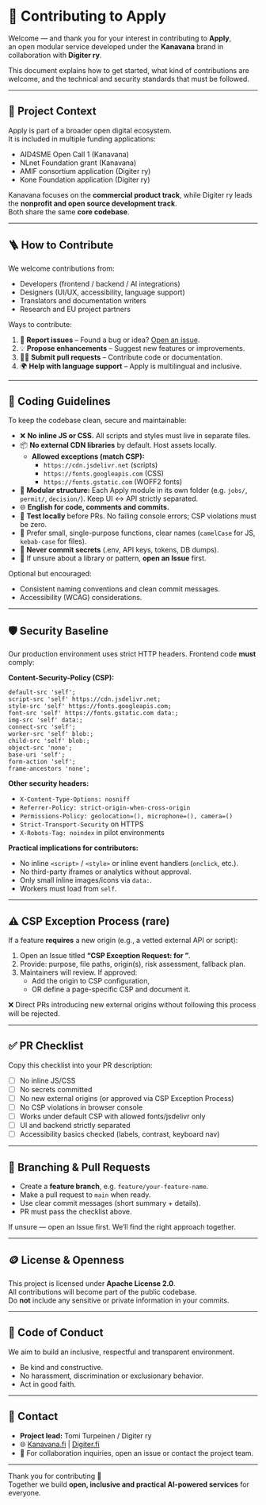 # 🤝 Contributing to Apply

Welcome — and thank you for your interest in contributing to **Apply**,  
an open modular service developed under the **Kanavana** brand in collaboration with **Digiter ry**.

This document explains how to get started, what kind of contributions are welcome, and the technical and security standards that must be followed.

---

## 🧭 Project Context

Apply is part of a broader open digital ecosystem.  
It is included in multiple funding applications:
- AID4SME Open Call 1 (Kanavana)  
- NLnet Foundation grant (Kanavana)  
- AMIF consortium application (Digiter ry)  
- Kone Foundation application (Digiter ry)

Kanavana focuses on the **commercial product track**, while Digiter ry leads the **nonprofit and open source development track**.  
Both share the same **core codebase**.

---

## 🪜 How to Contribute

We welcome contributions from:
- Developers (frontend / backend / AI integrations)
- Designers (UI/UX, accessibility, language support)
- Translators and documentation writers
- Research and EU project partners

Ways to contribute:
1. 🐞 **Report issues** – Found a bug or idea? [Open an issue](../../issues).  
2. 💡 **Propose enhancements** – Suggest new features or improvements.  
3. 🧑‍💻 **Submit pull requests** – Contribute code or documentation.  
4. 🌍 **Help with language support** – Apply is multilingual and inclusive.

---

## 🧭 Coding Guidelines

To keep the codebase clean, secure and maintainable:

- ❌ **No inline JS or CSS.** All scripts and styles must live in separate files.
- 📦 **No external CDN libraries** by default. Host assets locally.  
  - **Allowed exceptions (match CSP):**  
    - `https://cdn.jsdelivr.net` (scripts)  
    - `https://fonts.googleapis.com` (CSS)  
    - `https://fonts.gstatic.com` (WOFF2 fonts)
- 🧩 **Modular structure:** Each Apply module in its own folder (e.g. `jobs/`, `permit/`, `decision/`). Keep UI ↔ API strictly separated.
- 🌐 **English for code, comments and commits.**
- 🧪 **Test locally** before PRs. No failing console errors; CSP violations must be zero.
- 🧼 Prefer small, single-purpose functions, clear names (`camelCase` for JS, `kebab-case` for files).
- 🔐 **Never commit secrets** (.env, API keys, tokens, DB dumps).  
- 📝 If unsure about a library or pattern, **open an Issue** first.

Optional but encouraged:
- Consistent naming conventions and clean commit messages.
- Accessibility (WCAG) considerations.

---

## 🛡️ Security Baseline

Our production environment uses strict HTTP headers. Frontend code **must** comply:

**Content-Security-Policy (CSP):**
```
default-src 'self';
script-src 'self' https://cdn.jsdelivr.net;
style-src 'self' https://fonts.googleapis.com;
font-src 'self' https://fonts.gstatic.com data:;
img-src 'self' data:;
connect-src 'self';
worker-src 'self' blob:;
child-src 'self' blob:;
object-src 'none';
base-uri 'self';
form-action 'self';
frame-ancestors 'none';
```

**Other security headers:**
- `X-Content-Type-Options: nosniff`  
- `Referrer-Policy: strict-origin-when-cross-origin`  
- `Permissions-Policy: geolocation=(), microphone=(), camera=()`  
- `Strict-Transport-Security` on HTTPS  
- `X-Robots-Tag: noindex` in pilot environments

**Practical implications for contributors:**
- No inline `<script>` / `<style>` or inline event handlers (`onclick`, etc.).
- No third-party iframes or analytics without approval.
- Only small inline images/icons via `data:`.
- Workers must load from `self`.

---

## ⚠️ CSP Exception Process (rare)

If a feature **requires** a new origin (e.g., a vetted external API or script):

1. Open an Issue titled **“CSP Exception Request: <origin> for <feature>”**.  
2. Provide: purpose, file paths, origin(s), risk assessment, fallback plan.  
3. Maintainers will review. If approved:
   - Add the origin to CSP configuration,
   - OR define a page-specific CSP and document it.

❌ Direct PRs introducing new external origins without following this process will be rejected.

---

## ✅ PR Checklist

Copy this checklist into your PR description:

- [ ] No inline JS/CSS  
- [ ] No secrets committed  
- [ ] No new external origins (or approved via CSP Exception Process)  
- [ ] No CSP violations in browser console  
- [ ] Works under default CSP with allowed fonts/jsdelivr only  
- [ ] UI and backend strictly separated  
- [ ] Accessibility basics checked (labels, contrast, keyboard nav)

---

## 🧪 Branching & Pull Requests

- Create a **feature branch**, e.g. `feature/your-feature-name`.  
- Make a pull request to `main` when ready.  
- Use clear commit messages (short summary + details).  
- PR must pass the checklist above.

If unsure — open an Issue first. We’ll find the right approach together.

---

## 🪙 License & Openness

This project is licensed under **Apache License 2.0**.  
All contributions will become part of the public codebase.  
Do **not** include any sensitive or private information in your commits.

---

## 📢 Code of Conduct

We aim to build an inclusive, respectful and transparent environment.
- Be kind and constructive.  
- No harassment, discrimination or exclusionary behavior.  
- Act in good faith.

---

## 📨 Contact

- **Project lead:** Tomi Turpeinen / Digiter ry  
- 🌐 [Kanavana.fi](https://kanavana.fi) | [Digiter.fi](https://digiter.fi)  
- 💬 For collaboration inquiries, open an issue or contact the project team.

---

Thank you for contributing 💙  
Together we build **open, inclusive and practical AI-powered services** for everyone.
